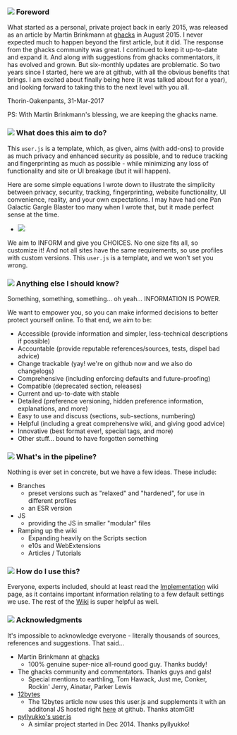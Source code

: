### ![](https://github.com/ghacksuserjs/ghacks-user.js/blob/master/wikipiki/bullet01.png) Foreword
What started as a personal, private project back in early 2015, was released as an article by Martin Brinkmann at [ghacks](https://www.ghacks.net/) in August 2015. I never expected much to happen beyond the first article, but it did. The response from the ghacks community was great. I continued to keep it up-to-date and expand it. And along with suggestions from ghacks commentators, it has evolved and grown. But six-monthly updates are problematic. So two years since I started, here we are at github, with all the obvious benefits that brings. I am excited about finally being here (it was talked about for a year), and looking forward to taking this to the next level with you all.

Thorin-Oakenpants, 31-Mar-2017

PS: With Martin Brinkmann's blessing, we are keeping the ghacks name.

### ![](https://github.com/ghacksuserjs/ghacks-user.js/blob/master/wikipiki/bullet01.png) What does this aim to do?
This `user.js` is a template, which, as given, aims (with add-ons) to provide as much privacy and enhanced security as possible, and to reduce tracking and fingerprinting as much as possible - while minimizing any loss of functionality and site or UI breakage (but it will happen).

Here are some simple equations I wrote down to illustrate the simplicity between privacy, security, tracking, fingerprinting, website functionality, UI convenience, reality, and your own expectations. I may have had one Pan Galactic Gargle Blaster too many when I wrote that, but it made perfect sense at the time.

   * ![](https://raw.githubusercontent.com/ghacksuserjs/ghacks-user.js/master/wikipiki/readme01.png)

We aim to INFORM and give you CHOICES. No one size fits all, so customize it! And not all sites have the same requirements, so use profiles with custom versions. This `user.js` is a template, and we won't set you wrong.

### ![](https://github.com/ghacksuserjs/ghacks-user.js/blob/master/wikipiki/bullet01.png) Anything else I should know?
Something, something, something... oh yeah... INFORMATION IS POWER.

We want to empower you, so you can make informed decisions to better protect yourself online. To that end, we aim to be:

* Accessible (provide information and simpler, less-technical descriptions if possible)
* Accountable (provide reputable references/sources, tests, dispel bad advice)
* Change trackable (yay! we're on github now and we also do changelogs)
* Comprehensive (including enforcing defaults and future-proofing)
* Compatible (deprecated section, releases)
* Current and up-to-date with stable
* Detailed (preference versioning, hidden preference information, explanations, and more)
* Easy to use and discuss (sections, sub-sections, numbering)
* Helpful (including a great comprehensive wiki, and giving good advice)
* Innovative (best format ever!, special tags, and more)
* Other stuff... bound to have forgotten something

### ![](https://github.com/ghacksuserjs/ghacks-user.js/blob/master/wikipiki/bullet01.png) What's in the pipeline?
Nothing is ever set in concrete, but we have a few ideas. These include:
* Branches
   * preset versions such as "relaxed" and "hardened", for use in different profiles
   * an ESR version
* JS
   * providing the JS in smaller "modular" files
* Ramping up the wiki
   * Expanding heavily on the Scripts section
   * e10s and WebExtensions
   * Articles / Tutorials

### ![](https://github.com/ghacksuserjs/ghacks-user.js/blob/master/wikipiki/bullet01.png) How do I use this?
Everyone, experts included, should at least read the [Implementation](https://github.com/ghacksuserjs/ghacks-user.js/wiki/1.3-Implementation) wiki page, as it contains important information relating to a few default settings we use. The rest of the [Wiki](https://github.com/ghacksuserjs/ghacks-user.js/wiki) is super helpful as well.

### ![](https://github.com/ghacksuserjs/ghacks-user.js/blob/master/wikipiki/bullet01.png) Acknowledgments
It's impossible to acknowledge everyone - literally thousands of sources, references and suggestions. That said...

* Martin Brinkmann at [ghacks](https://www.ghacks.net/)
   * 100% genuine super-nice all-round good guy. Thanks buddy!
* The ghacks community and commentators. Thanks guys and gals!
   * Special mentions to earthling, Tom Hawack, Just me, Conker, Rockin' Jerry, Ainatar, Parker Lewis
* [12bytes](http://12bytes.org/articles/tech/firefoxgecko-configuration-guide-for-privacy-and-performance-buffs)
   * The 12bytes article now uses this user.js and supplements it with an additonal JS hosted right [here](https://github.com/atomGit/Firefox-user.js) at github. Thanks atomGit!
* [pyllyukko's user.js](https://github.com/pyllyukko/user.js)
   * A similar project started in Dec 2014. Thanks pyllyukko!
